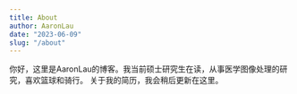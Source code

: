 ```yaml
---
title: About
author: AaronLau
date: "2023-06-09"
slug: "/about"
---
```


你好，这里是AaronLau的博客。我当前硕士研究生在读，从事医学图像处理的研究，喜欢篮球和骑行。
关于我的简历，我会稍后更新在这里。


